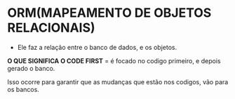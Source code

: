 # ORM(MAPEAMENTO DE OBJETOS RELACIONAIS)

- Ele faz a relação entre o banco de dados, e os objetos.

**O QUE SIGNIFICA O CODE FIRST** = é focado no codigo primeiro, e depois gerado o banco.

Isso ocorre para garantir que as mudanças que estão nos codigos, vão para os bancos.
